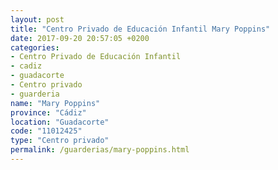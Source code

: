 ```yaml
---
layout: post
title: "Centro Privado de Educación Infantil Mary Poppins"
date: 2017-09-20 20:57:05 +0200
categories:
- Centro Privado de Educación Infantil
- cadiz
- guadacorte
- Centro privado
- guarderia
name: "Mary Poppins"
province: "Cádiz"
location: "Guadacorte"
code: "11012425"
type: "Centro privado"
permalink: /guarderias/mary-poppins.html
---
```

